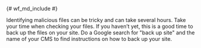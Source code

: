 {# wf_md_include #}

Identifying malicious files can be tricky and can take several hours.
Take your time when checking your files. If you haven’t yet, this is a
good time to back up the files on your site. Do a Google search for
"back up site" and the name of your CMS to find instructions on how
to back up your site.
